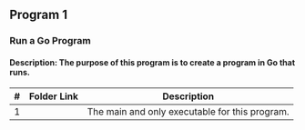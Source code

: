 ## Program 1
### Run a Go Program
#### Description: The purpose of this program is to create a program in Go that runs.
|   #   | Folder Link | Description |
| :---: | ----------- | ---------------------- |
|   1   |       | The main and only executable for this program.          |
